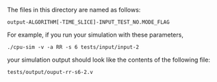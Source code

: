 The files in this directory are named as follows:
```
output-ALGORITHM[-TIME_SLICE]-INPUT_TEST_NO.MODE_FLAG
```

For example, if you run your simulation with these parameters,
```
./cpu-sim -v -a RR -s 6 tests/input/input-2
```

your simulation output should look like the contents of the following file:
```
tests/output/ouput-rr-s6-2.v
```

